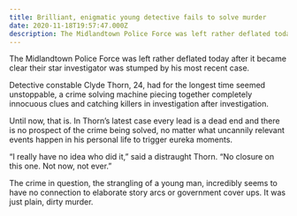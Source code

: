 ```yaml
---
title: Brilliant, enigmatic young detective fails to solve murder
date: 2020-11-18T19:57:47.000Z
description: The Midlandtown Police Force was left rather deflated today after it became clear their star investigator was stumped by his most recent case.
---
```


The Midlandtown Police Force was left rather deflated today after it became clear their star investigator was stumped by his most recent case.

Detective constable Clyde Thorn, 24, had for the longest time seemed unstoppable, a crime solving machine piecing together completely innocuous clues and catching killers in investigation after investigation.

Until now, that is. In Thorn’s latest case every lead is a dead end and there is no prospect of the crime being solved, no matter what uncannily relevant events happen in his personal life to trigger eureka moments.

“I really have no idea who did it,” said a distraught Thorn. “No closure on this one. Not now, not ever.”

The crime in question, the strangling of a young man, incredibly seems to have no connection to elaborate story arcs or government cover ups. It was just plain, dirty murder.
